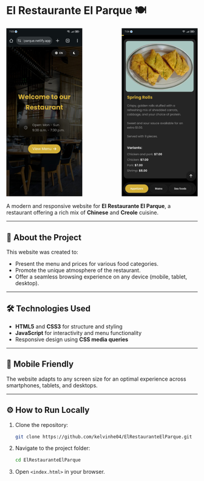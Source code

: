 # El Restaurante El Parque 🍽️

<div>
  <img src="./img/preview1.jpg" alt="Preview 1" width="200" style="display:inline-block; margin-right:100px;" />
  <img src="./img/preview2.jpg" alt="Preview 2" width="200" style="display:inline-block;" />
</div>


A modern and responsive website for **El Restaurante El Parque**, a restaurant offering a rich mix of **Chinese** and **Creole** cuisine.

---

## 📍 About the Project

This website was created to:
- Present the menu and prices for various food categories.
- Promote the unique atmosphere of the restaurant.
- Offer a seamless browsing experience on any device (mobile, tablet, desktop).

---

## 🛠 Technologies Used

- **HTML5** and **CSS3** for structure and styling
- **JavaScript** for interactivity and menu functionality
- Responsive design using **CSS media queries**

---

## 📱 Mobile Friendly

The website adapts to any screen size for an optimal experience across smartphones, tablets, and desktops.

---

## ⚙️ How to Run Locally

1. Clone the repository:
   ```bash
   git clone https://github.com/kelvinhe04/ElRestauranteElParque.git

2. Navigate to the project folder:
   ```bash
   cd ElRestauranteElParque

3. Open `<index.html>` in your browser.



